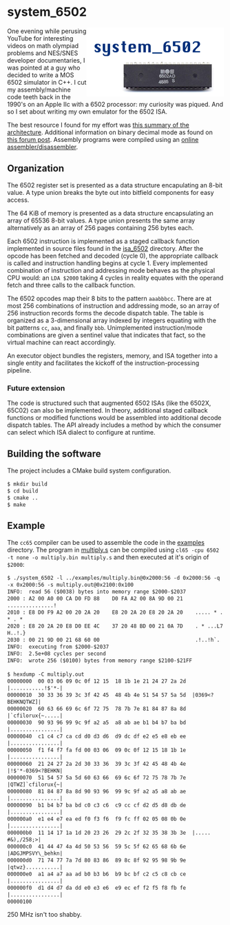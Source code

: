 # system_6502

<img align="right" src="./assets/project_icon.png"/>

One evening while perusing YouTube for interesting videos on math olympiad problems and NES/SNES developer documentaries, I was pointed at a guy who decided to write a MOS 6502 simulator in C++.  I cut my assembly/machine code teeth back in the 1990's on an Apple IIc with a 6502 processor:  my curiosity was piqued.  And so I set about writing my own emulator for the 6502 ISA.

The best resource I found for my effort was [this summary of the architecture](https://www.masswerk.at/6502/6502_instruction_set.html).  Additional information on binary decimal mode as found on [this forum post](https://stackoverflow.com/questions/29193303/6502-emulation-proper-way-to-implement-adc-and-sbc).  Assembly programs were compiled using an [online assembler/disassembler](http://skilldrick.github.io/easy6502/).

## Organization

The 6502 register set is presented as a data structure encapulating an 8-bit value.  A type union breaks the byte out into bitfield components for easy access.

The 64 KiB of memory is presented as a data structure encapsulating an array of 65536 8-bit values.  A type union presents the same array alternatively as an array of 256 pages containing 256 bytes each.

Each 6502 instruction is implemented as a staged callback function implemented in source files found in the [isa_6502](isa_6502/) directory.  After the opcode has been fetched and decoded (cycle 0), the appropriate callback is called and instruction handling begins at cycle 1.  Every implemented combination of instruction and addressing mode behaves as the physical CPU would:  an `LDA $2000` taking 4 cycles in reality equates with the operand fetch and three calls to the callback function.

The 6502 opcodes map their 8 bits to the pattern `aaabbbcc`.  There are at most 256 combinations of instruction and addressing mode, so an array of 256 instruction records forms the decode dispatch table.  The table is organized as a 3-dimensional array indexed by integers equating with the bit patterns `cc`, `aaa`, and finally `bbb`.  Unimplemented instruction/mode combinations are given a sentinel value that indicates that fact, so the virtual machine can react accordingly.

An executor object bundles the registers, memory, and ISA together into a single entity and facilitates the kickoff of the instruction-processing pipeline.

### Future extension

The code is structured such that augmented 6502 ISAs (like the 6502X, 65C02) can also be implemented.  In theory, additional staged callback functions or modified functions would be assembled into additional decode dispatch tables.  The API already includes a method by which the consumer can select which ISA dialect to configure at runtime.


## Building the software

The project includes a CMake build system configuration.

```
$ mkdir build
$ cd build
$ cmake ..
$ make
```

## Example

The `cc65` compiler can be used to assemble the code in the [examples](./examples) directory.  The program in [multiply.s](./examples/multiply.s) can be compiled using `cl65 -cpu 6502 -t none -o multiply.bin multiply.s` and then executed at it's origin of `$2000`:

```
$ ./system_6502 -l ../examples/multiply.bin@0x2000:56 -d 0x2000:56 -q -x 0x2000:56 -s multiply.out@0x2100:0x100
INFO:  read 56 ($0038) bytes into memory range $2000-$2037
2000 : A2 00 A0 00 CA D0 FD 88    D0 FA A2 00 8A 9D 00 21    ...............!
2010 : E8 D0 F9 A2 00 20 2A 20    E8 20 2A 20 E8 20 2A 20    ..... * . * . * 
2020 : E8 20 2A 20 E8 D0 EE 4C    37 20 48 BD 00 21 0A 7D    . * ...L7 H..!.}
2030 : 00 21 9D 00 21 68 60 00                               .!..!h`.
INFO:  executing from $2000-$2037
INFO:  2.5e+08 cycles per second
INFO:  wrote 256 ($0100) bytes from memory range $2100-$21FF

$ hexdump -C multiply.out
00000000  00 03 06 09 0c 0f 12 15  18 1b 1e 21 24 27 2a 2d  |...........!$'*-|
00000010  30 33 36 39 3c 3f 42 45  48 4b 4e 51 54 57 5a 5d  |0369<?BEHKNQTWZ]|
00000020  60 63 66 69 6c 6f 72 75  78 7b 7e 81 84 87 8a 8d  |`cfilorux{~.....|
00000030  90 93 96 99 9c 9f a2 a5  a8 ab ae b1 b4 b7 ba bd  |................|
00000040  c1 c4 c7 ca cd d0 d3 d6  d9 dc df e2 e5 e8 eb ee  |................|
00000050  f1 f4 f7 fa fd 00 03 06  09 0c 0f 12 15 18 1b 1e  |................|
00000060  21 24 27 2a 2d 30 33 36  39 3c 3f 42 45 48 4b 4e  |!$'*-0369<?BEHKN|
00000070  51 54 57 5a 5d 60 63 66  69 6c 6f 72 75 78 7b 7e  |QTWZ]`cfilorux{~|
00000080  81 84 87 8a 8d 90 93 96  99 9c 9f a2 a5 a8 ab ae  |................|
00000090  b1 b4 b7 ba bd c0 c3 c6  c9 cc cf d2 d5 d8 db de  |................|
000000a0  e1 e4 e7 ea ed f0 f3 f6  f9 fc ff 02 05 08 0b 0e  |................|
000000b0  11 14 17 1a 1d 20 23 26  29 2c 2f 32 35 38 3b 3e  |..... #&),/258;>|
000000c0  41 44 47 4a 4d 50 53 56  59 5c 5f 62 65 68 6b 6e  |ADGJMPSVY\_behkn|
000000d0  71 74 77 7a 7d 80 83 86  89 8c 8f 92 95 98 9b 9e  |qtwz}...........|
000000e0  a1 a4 a7 aa ad b0 b3 b6  b9 bc bf c2 c5 c8 cb ce  |................|
000000f0  d1 d4 d7 da dd e0 e3 e6  e9 ec ef f2 f5 f8 fb fe  |................|
00000100
```

250 MHz isn't too shabby.
